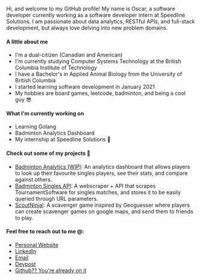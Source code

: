 Hi, and welcome to my GitHub profile! My name is Oscar, a software developer currently working as a software developer intern at Speedline Solutions. I am passionate about data analytics, RESTful APIs, and full-stack development, but always love delving into new problem domains. 

#### A little about me
* I'm a dual-citizen (Canadian and American)
* I'm currently studying Computer Systems Technology at the British Columbia Institute of Technology
* I have a Bachelor's in Applied Animal Biology from the University of British Columbia
* I started learning software development in January 2021
* My hobbies are board games, leetcode, badminton, and being a cool guy 😎

#### What I'm currently working on
* Learning Golang
* Badminton Analytics Dashboard
* My internship at Speedline Solutions 🍕

#### Check out some of my projects 📖
* [Badminton Analytics (WIP)](https://github.com/oscarlaaaa/badminton-analytics): An analytics dashboard that allows players to look up their favourite singles players, see their stats, and compare against others. 
* [Badminton Singles API](https://badminton-api.com): A webscraper + API that scrapes TournamentSoftware for singles matches, and stores it to be easily queried through URL parameters.
* [ScoutNinja!](https://scoutninja.herokuapp.com): A scavenger game inspired by Geoguesser where players can create scavenger games on google maps, and send them to friends to play.

#### Feel free to reach out to me @:
* [Personal Website](https://oscar-la.com)
* [LinkedIn](https://linkedin.com/in/oscar-la-bc/)
* [Email](mailto:oscarla5747@gmail.com)
* [Devpost](https://devpost.com/oscarla5747)
* [Github?? You're already on it](https://github.com/oscarlaaaa)

<!--
**oscarlaaaa/oscarlaaaa** is a ✨ _special_ ✨ repository because its `README.md` (this file) appears on your GitHub profile.

Here are some ideas to get you started:

- 🔭 I’m currently working on ...
- 🌱 I’m currently learning ...
- 👯 I’m looking to collaborate on ...
- 🤔 I’m looking for help with ...
- 💬 Ask me about ...
- 📫 How to reach me: ...
- 😄 Pronouns: ...
- ⚡ Fun fact: ...
-->

